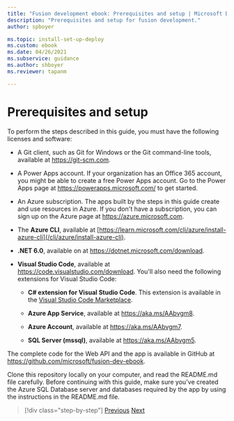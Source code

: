 ```yaml
---
title: "Fusion development ebook: Prerequisites and setup | Microsoft Docs"
description: "Prerequisites and setup for fusion development."
author: spboyer

ms.topic: install-set-up-deploy
ms.custom: ebook
ms.date: 04/26/2021
ms.subservice: guidance
ms.author: shboyer
ms.reviewer: tapanm

---
```

# Prerequisites and setup

To perform the steps described in this guide, you must have the following licenses and software:

-   A Git client, such as Git for Windows or the Git command-line tools, available at <https://git-scm.com>.

-   A Power Apps account. If your organization has an Office 365 account, you might be able to create a free Power Apps account. Go to the Power Apps page at <https://powerapps.microsoft.com/> to get started.

-   An Azure subscription. The apps built by the steps in this guide create and use resources in Azure. If you don't have a subscription, you can sign up on the Azure page at <https://azure.microsoft.com>.

-   The **Azure CLI**, available at [https://learn.microsoft.com/cli/azure/install-azure-cli](/cli/azure/install-azure-cli).

-   **.NET 6.0**, available on at <https://dotnet.microsoft.com/download>.

-   **Visual Studio Code**, available at <https://code.visualstudio.com/download>. You'll also need the following extensions for Visual Studio Code:

    -   **C\# extension for Visual Studio Code**. This extension is available in the [Visual Studio Code Marketplace](https://marketplace.visualstudio.com/items?itemName=ms-dotnettools.csharp).

    -   **Azure App Service**, available at <https://aka.ms/AAbvgm8>.

    -   **Azure Account**, available at <https://aka.ms/AAbvgm7>.

    -   **SQL Server (mssql)**, available at <https://aka.ms/AAbvgm5>.

The complete code for the Web API and the app is available in GitHub at <https://github.com/microsoft/fusion-dev-ebook>.

Clone this repository locally on your computer, and read the README.md file carefully. Before continuing with this guide, make sure you've created the Azure SQL Database server and databases required by the app by using the instructions in the README.md file.

> [!div class="step-by-step"]
> [Previous](foreword.md)
> [Next](01-what-is-fusion-dev-approach.md)
